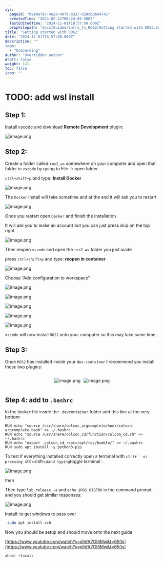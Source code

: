 ```yaml
---
sys:
  pageId: "89e0a78c-4e2b-4070-b327-d28cb0694742"
  createdTime: "2024-08-21T00:24:00.000Z"
  lastEditedTime: "2024-11-01T18:57:00.000Z"
  propFilepath: "docs/Guides/intro_to_ROS2/Getting started with ROS2.md"
title: "Getting started with ROS2"
date: "2024-11-01T18:57:00.000Z"
description: ""
tags:
  - "Onboarding"
author: "Overridden author"
draft: false
weight: 141
toc: false
icon: ""
---
```


# TODO: add wsl install

## Step 1:

[Install vscode](https://code.visualstudio.com/download) and download **Remote Development** plugin:

![image.png](https://prod-files-secure.s3.us-west-2.amazonaws.com/d518164a-d88e-44d1-a4ee-3adb3bd8bce0/efb52993-1881-4a40-b95e-6f020334f022/image.png?X-Amz-Algorithm=AWS4-HMAC-SHA256&X-Amz-Content-Sha256=UNSIGNED-PAYLOAD&X-Amz-Credential=ASIAZI2LB466ZZMUGSQ4%2F20250415%2Fus-west-2%2Fs3%2Faws4_request&X-Amz-Date=20250415T132046Z&X-Amz-Expires=3600&X-Amz-Security-Token=IQoJb3JpZ2luX2VjEKX%2F%2F%2F%2F%2F%2F%2F%2F%2F%2FwEaCXVzLXdlc3QtMiJGMEQCIGJapMcegaIWYYv9N4Vwq6ufVlEBTISQx%2B0BnrqC%2FVmBAiA5c7c8KBeDEF3Lqk2a1uLBvnFjMqoNg8zSJ9xsQUmKMCr%2FAwguEAAaDDYzNzQyMzE4MzgwNSIMsum2pYAR0EeeAhK0KtwDPYLVAET2iXP75OZjSXO2dTgtTkOyJK4WM706LKtbQel0h8Hr6oMt2ydCkc0H8Dxi%2BmViWbSbTvGu6GjWvRbB%2BcoIIUL2r%2B%2B2kog%2FT0i3JjEYwhaioqYve0WeyG8rtRoZ%2BAGpbB63tN3zwJZDc%2BwuCJkXYx48zAnHpSwnT3WquQVl60ry2Squb28YvudGn9Bxwyd4HV%2F9WagadA676hRD97%2FtIxoFbyUsaRGO4m8gA9R%2FJiZzag3odUpWNuPdnq0vgxYN5Aqk%2BHGTTUc1NO%2FUyKBtAzwiWzEWwJ96rRYB7bcRp1vBLNhNPw4UpuX8dkwpdQ0ECcglRorpE4EDZ7nGVUN6oUE%2FJrR2sSPOXc%2Bnr%2BTh%2BvjUA7VrmaGWERzAvKS6prj3ACs5tBVMtBxRiXV2YvqXYyPXBlyfetj3qp2RkzdWie8iL%2F5KCQJNZ%2BVyZKWTqAYsM39spucCwyf%2B7vhSlXBkOSvk5hWfs27oIepgJRMSWmWVBQpyjEVEIovVW6k5GLc%2FwFvme9gEj4XAuSL%2FMJmc7wYRTcephnPOXP8rlSSTtvXZVTPb3f47SEPadmq%2FLicmRNwbNCEc0lSP27M4Pm27RciFTbTTIS8lu29sTWLIUvQr0jl6wqJuQHYwgqb5vwY6pgHB86phPY9fGgwPUwi7LCJ6j7uZixIH6hmjaIjUD%2BMlm1g%2BRA1B25vM8IeF2bBVnOy3pUZQa0dfNVoSzwqmKgWSvIfTtlfaEy6Pn0JKl5NCB1Y50oPC9AUt9ISb5Jcba%2B7g33sSJjAtXy0Agcw%2FZsGKhCk1FRC%2Fk9v0uQ9S454SmhdqLPq%2FLdrdl2KhoXJSgWNlkpd7gzNQ7KuvA1GCsmMvq0rZ2K6h&X-Amz-Signature=737986a9213b0a131152552bd896ee4cb87a04177d4f2f360537ca6ffacbfddd&X-Amz-SignedHeaders=host&x-id=GetObject)

## Step 2:

Create a folder called `ros2_ws` somewhere on your computer and open that folder in `vscode` by going to File → open folder 

`ctrl+shift+p` and type: **Install Docker**

![image.png](https://prod-files-secure.s3.us-west-2.amazonaws.com/d518164a-d88e-44d1-a4ee-3adb3bd8bce0/2269dc0e-1cd5-47ff-bceb-c04ad9b2eab0/image.png?X-Amz-Algorithm=AWS4-HMAC-SHA256&X-Amz-Content-Sha256=UNSIGNED-PAYLOAD&X-Amz-Credential=ASIAZI2LB466ZZMUGSQ4%2F20250415%2Fus-west-2%2Fs3%2Faws4_request&X-Amz-Date=20250415T132046Z&X-Amz-Expires=3600&X-Amz-Security-Token=IQoJb3JpZ2luX2VjEKX%2F%2F%2F%2F%2F%2F%2F%2F%2F%2FwEaCXVzLXdlc3QtMiJGMEQCIGJapMcegaIWYYv9N4Vwq6ufVlEBTISQx%2B0BnrqC%2FVmBAiA5c7c8KBeDEF3Lqk2a1uLBvnFjMqoNg8zSJ9xsQUmKMCr%2FAwguEAAaDDYzNzQyMzE4MzgwNSIMsum2pYAR0EeeAhK0KtwDPYLVAET2iXP75OZjSXO2dTgtTkOyJK4WM706LKtbQel0h8Hr6oMt2ydCkc0H8Dxi%2BmViWbSbTvGu6GjWvRbB%2BcoIIUL2r%2B%2B2kog%2FT0i3JjEYwhaioqYve0WeyG8rtRoZ%2BAGpbB63tN3zwJZDc%2BwuCJkXYx48zAnHpSwnT3WquQVl60ry2Squb28YvudGn9Bxwyd4HV%2F9WagadA676hRD97%2FtIxoFbyUsaRGO4m8gA9R%2FJiZzag3odUpWNuPdnq0vgxYN5Aqk%2BHGTTUc1NO%2FUyKBtAzwiWzEWwJ96rRYB7bcRp1vBLNhNPw4UpuX8dkwpdQ0ECcglRorpE4EDZ7nGVUN6oUE%2FJrR2sSPOXc%2Bnr%2BTh%2BvjUA7VrmaGWERzAvKS6prj3ACs5tBVMtBxRiXV2YvqXYyPXBlyfetj3qp2RkzdWie8iL%2F5KCQJNZ%2BVyZKWTqAYsM39spucCwyf%2B7vhSlXBkOSvk5hWfs27oIepgJRMSWmWVBQpyjEVEIovVW6k5GLc%2FwFvme9gEj4XAuSL%2FMJmc7wYRTcephnPOXP8rlSSTtvXZVTPb3f47SEPadmq%2FLicmRNwbNCEc0lSP27M4Pm27RciFTbTTIS8lu29sTWLIUvQr0jl6wqJuQHYwgqb5vwY6pgHB86phPY9fGgwPUwi7LCJ6j7uZixIH6hmjaIjUD%2BMlm1g%2BRA1B25vM8IeF2bBVnOy3pUZQa0dfNVoSzwqmKgWSvIfTtlfaEy6Pn0JKl5NCB1Y50oPC9AUt9ISb5Jcba%2B7g33sSJjAtXy0Agcw%2FZsGKhCk1FRC%2Fk9v0uQ9S454SmhdqLPq%2FLdrdl2KhoXJSgWNlkpd7gzNQ7KuvA1GCsmMvq0rZ2K6h&X-Amz-Signature=981ddc5ce10e13dc0880a2688fc818d1eaf133286ce2ad908d4acd863d0f8915&X-Amz-SignedHeaders=host&x-id=GetObject)

The `Docker` install will take sometime and at the end it will ask you to restart

![image.png](https://prod-files-secure.s3.us-west-2.amazonaws.com/d518164a-d88e-44d1-a4ee-3adb3bd8bce0/ed233f78-be33-4b1f-b89c-9c346c0e961e/image.png?X-Amz-Algorithm=AWS4-HMAC-SHA256&X-Amz-Content-Sha256=UNSIGNED-PAYLOAD&X-Amz-Credential=ASIAZI2LB466ZZMUGSQ4%2F20250415%2Fus-west-2%2Fs3%2Faws4_request&X-Amz-Date=20250415T132046Z&X-Amz-Expires=3600&X-Amz-Security-Token=IQoJb3JpZ2luX2VjEKX%2F%2F%2F%2F%2F%2F%2F%2F%2F%2FwEaCXVzLXdlc3QtMiJGMEQCIGJapMcegaIWYYv9N4Vwq6ufVlEBTISQx%2B0BnrqC%2FVmBAiA5c7c8KBeDEF3Lqk2a1uLBvnFjMqoNg8zSJ9xsQUmKMCr%2FAwguEAAaDDYzNzQyMzE4MzgwNSIMsum2pYAR0EeeAhK0KtwDPYLVAET2iXP75OZjSXO2dTgtTkOyJK4WM706LKtbQel0h8Hr6oMt2ydCkc0H8Dxi%2BmViWbSbTvGu6GjWvRbB%2BcoIIUL2r%2B%2B2kog%2FT0i3JjEYwhaioqYve0WeyG8rtRoZ%2BAGpbB63tN3zwJZDc%2BwuCJkXYx48zAnHpSwnT3WquQVl60ry2Squb28YvudGn9Bxwyd4HV%2F9WagadA676hRD97%2FtIxoFbyUsaRGO4m8gA9R%2FJiZzag3odUpWNuPdnq0vgxYN5Aqk%2BHGTTUc1NO%2FUyKBtAzwiWzEWwJ96rRYB7bcRp1vBLNhNPw4UpuX8dkwpdQ0ECcglRorpE4EDZ7nGVUN6oUE%2FJrR2sSPOXc%2Bnr%2BTh%2BvjUA7VrmaGWERzAvKS6prj3ACs5tBVMtBxRiXV2YvqXYyPXBlyfetj3qp2RkzdWie8iL%2F5KCQJNZ%2BVyZKWTqAYsM39spucCwyf%2B7vhSlXBkOSvk5hWfs27oIepgJRMSWmWVBQpyjEVEIovVW6k5GLc%2FwFvme9gEj4XAuSL%2FMJmc7wYRTcephnPOXP8rlSSTtvXZVTPb3f47SEPadmq%2FLicmRNwbNCEc0lSP27M4Pm27RciFTbTTIS8lu29sTWLIUvQr0jl6wqJuQHYwgqb5vwY6pgHB86phPY9fGgwPUwi7LCJ6j7uZixIH6hmjaIjUD%2BMlm1g%2BRA1B25vM8IeF2bBVnOy3pUZQa0dfNVoSzwqmKgWSvIfTtlfaEy6Pn0JKl5NCB1Y50oPC9AUt9ISb5Jcba%2B7g33sSJjAtXy0Agcw%2FZsGKhCk1FRC%2Fk9v0uQ9S454SmhdqLPq%2FLdrdl2KhoXJSgWNlkpd7gzNQ7KuvA1GCsmMvq0rZ2K6h&X-Amz-Signature=deece7f10d369918b248849c2d6e89cf87ff0b65f18c07580b397c360e29ee5c&X-Amz-SignedHeaders=host&x-id=GetObject)

Once you restart open `Docker` and finish the installation

It will ask you to make an account but you can just press skip on the top right

![image.png](https://prod-files-secure.s3.us-west-2.amazonaws.com/d518164a-d88e-44d1-a4ee-3adb3bd8bce0/21010ad9-1659-4fd9-9f59-9932a09b2a3d/image.png?X-Amz-Algorithm=AWS4-HMAC-SHA256&X-Amz-Content-Sha256=UNSIGNED-PAYLOAD&X-Amz-Credential=ASIAZI2LB466ZZMUGSQ4%2F20250415%2Fus-west-2%2Fs3%2Faws4_request&X-Amz-Date=20250415T132046Z&X-Amz-Expires=3600&X-Amz-Security-Token=IQoJb3JpZ2luX2VjEKX%2F%2F%2F%2F%2F%2F%2F%2F%2F%2FwEaCXVzLXdlc3QtMiJGMEQCIGJapMcegaIWYYv9N4Vwq6ufVlEBTISQx%2B0BnrqC%2FVmBAiA5c7c8KBeDEF3Lqk2a1uLBvnFjMqoNg8zSJ9xsQUmKMCr%2FAwguEAAaDDYzNzQyMzE4MzgwNSIMsum2pYAR0EeeAhK0KtwDPYLVAET2iXP75OZjSXO2dTgtTkOyJK4WM706LKtbQel0h8Hr6oMt2ydCkc0H8Dxi%2BmViWbSbTvGu6GjWvRbB%2BcoIIUL2r%2B%2B2kog%2FT0i3JjEYwhaioqYve0WeyG8rtRoZ%2BAGpbB63tN3zwJZDc%2BwuCJkXYx48zAnHpSwnT3WquQVl60ry2Squb28YvudGn9Bxwyd4HV%2F9WagadA676hRD97%2FtIxoFbyUsaRGO4m8gA9R%2FJiZzag3odUpWNuPdnq0vgxYN5Aqk%2BHGTTUc1NO%2FUyKBtAzwiWzEWwJ96rRYB7bcRp1vBLNhNPw4UpuX8dkwpdQ0ECcglRorpE4EDZ7nGVUN6oUE%2FJrR2sSPOXc%2Bnr%2BTh%2BvjUA7VrmaGWERzAvKS6prj3ACs5tBVMtBxRiXV2YvqXYyPXBlyfetj3qp2RkzdWie8iL%2F5KCQJNZ%2BVyZKWTqAYsM39spucCwyf%2B7vhSlXBkOSvk5hWfs27oIepgJRMSWmWVBQpyjEVEIovVW6k5GLc%2FwFvme9gEj4XAuSL%2FMJmc7wYRTcephnPOXP8rlSSTtvXZVTPb3f47SEPadmq%2FLicmRNwbNCEc0lSP27M4Pm27RciFTbTTIS8lu29sTWLIUvQr0jl6wqJuQHYwgqb5vwY6pgHB86phPY9fGgwPUwi7LCJ6j7uZixIH6hmjaIjUD%2BMlm1g%2BRA1B25vM8IeF2bBVnOy3pUZQa0dfNVoSzwqmKgWSvIfTtlfaEy6Pn0JKl5NCB1Y50oPC9AUt9ISb5Jcba%2B7g33sSJjAtXy0Agcw%2FZsGKhCk1FRC%2Fk9v0uQ9S454SmhdqLPq%2FLdrdl2KhoXJSgWNlkpd7gzNQ7KuvA1GCsmMvq0rZ2K6h&X-Amz-Signature=d16bbb664b3fe51e4314ecdb4715831df4e8e6aafd8eb82d9f67d500c9c0d76d&X-Amz-SignedHeaders=host&x-id=GetObject)

Then reopen `vscode` and open the `ros2_ws` folder you just made

press `ctrl+shift+p` and type: **reopen in container**

![image.png](https://prod-files-secure.s3.us-west-2.amazonaws.com/d518164a-d88e-44d1-a4ee-3adb3bd8bce0/4e93b8c2-41ad-488c-8095-c74205196118/image.png?X-Amz-Algorithm=AWS4-HMAC-SHA256&X-Amz-Content-Sha256=UNSIGNED-PAYLOAD&X-Amz-Credential=ASIAZI2LB466ZZMUGSQ4%2F20250415%2Fus-west-2%2Fs3%2Faws4_request&X-Amz-Date=20250415T132046Z&X-Amz-Expires=3600&X-Amz-Security-Token=IQoJb3JpZ2luX2VjEKX%2F%2F%2F%2F%2F%2F%2F%2F%2F%2FwEaCXVzLXdlc3QtMiJGMEQCIGJapMcegaIWYYv9N4Vwq6ufVlEBTISQx%2B0BnrqC%2FVmBAiA5c7c8KBeDEF3Lqk2a1uLBvnFjMqoNg8zSJ9xsQUmKMCr%2FAwguEAAaDDYzNzQyMzE4MzgwNSIMsum2pYAR0EeeAhK0KtwDPYLVAET2iXP75OZjSXO2dTgtTkOyJK4WM706LKtbQel0h8Hr6oMt2ydCkc0H8Dxi%2BmViWbSbTvGu6GjWvRbB%2BcoIIUL2r%2B%2B2kog%2FT0i3JjEYwhaioqYve0WeyG8rtRoZ%2BAGpbB63tN3zwJZDc%2BwuCJkXYx48zAnHpSwnT3WquQVl60ry2Squb28YvudGn9Bxwyd4HV%2F9WagadA676hRD97%2FtIxoFbyUsaRGO4m8gA9R%2FJiZzag3odUpWNuPdnq0vgxYN5Aqk%2BHGTTUc1NO%2FUyKBtAzwiWzEWwJ96rRYB7bcRp1vBLNhNPw4UpuX8dkwpdQ0ECcglRorpE4EDZ7nGVUN6oUE%2FJrR2sSPOXc%2Bnr%2BTh%2BvjUA7VrmaGWERzAvKS6prj3ACs5tBVMtBxRiXV2YvqXYyPXBlyfetj3qp2RkzdWie8iL%2F5KCQJNZ%2BVyZKWTqAYsM39spucCwyf%2B7vhSlXBkOSvk5hWfs27oIepgJRMSWmWVBQpyjEVEIovVW6k5GLc%2FwFvme9gEj4XAuSL%2FMJmc7wYRTcephnPOXP8rlSSTtvXZVTPb3f47SEPadmq%2FLicmRNwbNCEc0lSP27M4Pm27RciFTbTTIS8lu29sTWLIUvQr0jl6wqJuQHYwgqb5vwY6pgHB86phPY9fGgwPUwi7LCJ6j7uZixIH6hmjaIjUD%2BMlm1g%2BRA1B25vM8IeF2bBVnOy3pUZQa0dfNVoSzwqmKgWSvIfTtlfaEy6Pn0JKl5NCB1Y50oPC9AUt9ISb5Jcba%2B7g33sSJjAtXy0Agcw%2FZsGKhCk1FRC%2Fk9v0uQ9S454SmhdqLPq%2FLdrdl2KhoXJSgWNlkpd7gzNQ7KuvA1GCsmMvq0rZ2K6h&X-Amz-Signature=932fa44d5a3536824aee4800eca2db9c9aa8d2b8e4a3f9898ce42a3cea5b5ad4&X-Amz-SignedHeaders=host&x-id=GetObject)

Choose “Add configuration to workspace”

![image.png](https://prod-files-secure.s3.us-west-2.amazonaws.com/d518164a-d88e-44d1-a4ee-3adb3bd8bce0/9560b282-5060-4989-ba37-97e7b2c22476/image.png?X-Amz-Algorithm=AWS4-HMAC-SHA256&X-Amz-Content-Sha256=UNSIGNED-PAYLOAD&X-Amz-Credential=ASIAZI2LB466ZZMUGSQ4%2F20250415%2Fus-west-2%2Fs3%2Faws4_request&X-Amz-Date=20250415T132046Z&X-Amz-Expires=3600&X-Amz-Security-Token=IQoJb3JpZ2luX2VjEKX%2F%2F%2F%2F%2F%2F%2F%2F%2F%2FwEaCXVzLXdlc3QtMiJGMEQCIGJapMcegaIWYYv9N4Vwq6ufVlEBTISQx%2B0BnrqC%2FVmBAiA5c7c8KBeDEF3Lqk2a1uLBvnFjMqoNg8zSJ9xsQUmKMCr%2FAwguEAAaDDYzNzQyMzE4MzgwNSIMsum2pYAR0EeeAhK0KtwDPYLVAET2iXP75OZjSXO2dTgtTkOyJK4WM706LKtbQel0h8Hr6oMt2ydCkc0H8Dxi%2BmViWbSbTvGu6GjWvRbB%2BcoIIUL2r%2B%2B2kog%2FT0i3JjEYwhaioqYve0WeyG8rtRoZ%2BAGpbB63tN3zwJZDc%2BwuCJkXYx48zAnHpSwnT3WquQVl60ry2Squb28YvudGn9Bxwyd4HV%2F9WagadA676hRD97%2FtIxoFbyUsaRGO4m8gA9R%2FJiZzag3odUpWNuPdnq0vgxYN5Aqk%2BHGTTUc1NO%2FUyKBtAzwiWzEWwJ96rRYB7bcRp1vBLNhNPw4UpuX8dkwpdQ0ECcglRorpE4EDZ7nGVUN6oUE%2FJrR2sSPOXc%2Bnr%2BTh%2BvjUA7VrmaGWERzAvKS6prj3ACs5tBVMtBxRiXV2YvqXYyPXBlyfetj3qp2RkzdWie8iL%2F5KCQJNZ%2BVyZKWTqAYsM39spucCwyf%2B7vhSlXBkOSvk5hWfs27oIepgJRMSWmWVBQpyjEVEIovVW6k5GLc%2FwFvme9gEj4XAuSL%2FMJmc7wYRTcephnPOXP8rlSSTtvXZVTPb3f47SEPadmq%2FLicmRNwbNCEc0lSP27M4Pm27RciFTbTTIS8lu29sTWLIUvQr0jl6wqJuQHYwgqb5vwY6pgHB86phPY9fGgwPUwi7LCJ6j7uZixIH6hmjaIjUD%2BMlm1g%2BRA1B25vM8IeF2bBVnOy3pUZQa0dfNVoSzwqmKgWSvIfTtlfaEy6Pn0JKl5NCB1Y50oPC9AUt9ISb5Jcba%2B7g33sSJjAtXy0Agcw%2FZsGKhCk1FRC%2Fk9v0uQ9S454SmhdqLPq%2FLdrdl2KhoXJSgWNlkpd7gzNQ7KuvA1GCsmMvq0rZ2K6h&X-Amz-Signature=7c92e67bfe227d6a7a32d234572c3117aaa551186c91ee0d7dc8c641b547655e&X-Amz-SignedHeaders=host&x-id=GetObject)

![image.png](https://prod-files-secure.s3.us-west-2.amazonaws.com/d518164a-d88e-44d1-a4ee-3adb3bd8bce0/2ee63f81-886b-48e8-a553-dc6e5eac99e4/image.png?X-Amz-Algorithm=AWS4-HMAC-SHA256&X-Amz-Content-Sha256=UNSIGNED-PAYLOAD&X-Amz-Credential=ASIAZI2LB466ZZMUGSQ4%2F20250415%2Fus-west-2%2Fs3%2Faws4_request&X-Amz-Date=20250415T132046Z&X-Amz-Expires=3600&X-Amz-Security-Token=IQoJb3JpZ2luX2VjEKX%2F%2F%2F%2F%2F%2F%2F%2F%2F%2FwEaCXVzLXdlc3QtMiJGMEQCIGJapMcegaIWYYv9N4Vwq6ufVlEBTISQx%2B0BnrqC%2FVmBAiA5c7c8KBeDEF3Lqk2a1uLBvnFjMqoNg8zSJ9xsQUmKMCr%2FAwguEAAaDDYzNzQyMzE4MzgwNSIMsum2pYAR0EeeAhK0KtwDPYLVAET2iXP75OZjSXO2dTgtTkOyJK4WM706LKtbQel0h8Hr6oMt2ydCkc0H8Dxi%2BmViWbSbTvGu6GjWvRbB%2BcoIIUL2r%2B%2B2kog%2FT0i3JjEYwhaioqYve0WeyG8rtRoZ%2BAGpbB63tN3zwJZDc%2BwuCJkXYx48zAnHpSwnT3WquQVl60ry2Squb28YvudGn9Bxwyd4HV%2F9WagadA676hRD97%2FtIxoFbyUsaRGO4m8gA9R%2FJiZzag3odUpWNuPdnq0vgxYN5Aqk%2BHGTTUc1NO%2FUyKBtAzwiWzEWwJ96rRYB7bcRp1vBLNhNPw4UpuX8dkwpdQ0ECcglRorpE4EDZ7nGVUN6oUE%2FJrR2sSPOXc%2Bnr%2BTh%2BvjUA7VrmaGWERzAvKS6prj3ACs5tBVMtBxRiXV2YvqXYyPXBlyfetj3qp2RkzdWie8iL%2F5KCQJNZ%2BVyZKWTqAYsM39spucCwyf%2B7vhSlXBkOSvk5hWfs27oIepgJRMSWmWVBQpyjEVEIovVW6k5GLc%2FwFvme9gEj4XAuSL%2FMJmc7wYRTcephnPOXP8rlSSTtvXZVTPb3f47SEPadmq%2FLicmRNwbNCEc0lSP27M4Pm27RciFTbTTIS8lu29sTWLIUvQr0jl6wqJuQHYwgqb5vwY6pgHB86phPY9fGgwPUwi7LCJ6j7uZixIH6hmjaIjUD%2BMlm1g%2BRA1B25vM8IeF2bBVnOy3pUZQa0dfNVoSzwqmKgWSvIfTtlfaEy6Pn0JKl5NCB1Y50oPC9AUt9ISb5Jcba%2B7g33sSJjAtXy0Agcw%2FZsGKhCk1FRC%2Fk9v0uQ9S454SmhdqLPq%2FLdrdl2KhoXJSgWNlkpd7gzNQ7KuvA1GCsmMvq0rZ2K6h&X-Amz-Signature=d799d7011b95e09a55df8a8361398194bd99abaa579ef37db61c2de07da76914&X-Amz-SignedHeaders=host&x-id=GetObject)

![image.png](https://prod-files-secure.s3.us-west-2.amazonaws.com/d518164a-d88e-44d1-a4ee-3adb3bd8bce0/ae1580b2-b048-407e-aed9-b584224a7a04/image.png?X-Amz-Algorithm=AWS4-HMAC-SHA256&X-Amz-Content-Sha256=UNSIGNED-PAYLOAD&X-Amz-Credential=ASIAZI2LB466ZZMUGSQ4%2F20250415%2Fus-west-2%2Fs3%2Faws4_request&X-Amz-Date=20250415T132046Z&X-Amz-Expires=3600&X-Amz-Security-Token=IQoJb3JpZ2luX2VjEKX%2F%2F%2F%2F%2F%2F%2F%2F%2F%2FwEaCXVzLXdlc3QtMiJGMEQCIGJapMcegaIWYYv9N4Vwq6ufVlEBTISQx%2B0BnrqC%2FVmBAiA5c7c8KBeDEF3Lqk2a1uLBvnFjMqoNg8zSJ9xsQUmKMCr%2FAwguEAAaDDYzNzQyMzE4MzgwNSIMsum2pYAR0EeeAhK0KtwDPYLVAET2iXP75OZjSXO2dTgtTkOyJK4WM706LKtbQel0h8Hr6oMt2ydCkc0H8Dxi%2BmViWbSbTvGu6GjWvRbB%2BcoIIUL2r%2B%2B2kog%2FT0i3JjEYwhaioqYve0WeyG8rtRoZ%2BAGpbB63tN3zwJZDc%2BwuCJkXYx48zAnHpSwnT3WquQVl60ry2Squb28YvudGn9Bxwyd4HV%2F9WagadA676hRD97%2FtIxoFbyUsaRGO4m8gA9R%2FJiZzag3odUpWNuPdnq0vgxYN5Aqk%2BHGTTUc1NO%2FUyKBtAzwiWzEWwJ96rRYB7bcRp1vBLNhNPw4UpuX8dkwpdQ0ECcglRorpE4EDZ7nGVUN6oUE%2FJrR2sSPOXc%2Bnr%2BTh%2BvjUA7VrmaGWERzAvKS6prj3ACs5tBVMtBxRiXV2YvqXYyPXBlyfetj3qp2RkzdWie8iL%2F5KCQJNZ%2BVyZKWTqAYsM39spucCwyf%2B7vhSlXBkOSvk5hWfs27oIepgJRMSWmWVBQpyjEVEIovVW6k5GLc%2FwFvme9gEj4XAuSL%2FMJmc7wYRTcephnPOXP8rlSSTtvXZVTPb3f47SEPadmq%2FLicmRNwbNCEc0lSP27M4Pm27RciFTbTTIS8lu29sTWLIUvQr0jl6wqJuQHYwgqb5vwY6pgHB86phPY9fGgwPUwi7LCJ6j7uZixIH6hmjaIjUD%2BMlm1g%2BRA1B25vM8IeF2bBVnOy3pUZQa0dfNVoSzwqmKgWSvIfTtlfaEy6Pn0JKl5NCB1Y50oPC9AUt9ISb5Jcba%2B7g33sSJjAtXy0Agcw%2FZsGKhCk1FRC%2Fk9v0uQ9S454SmhdqLPq%2FLdrdl2KhoXJSgWNlkpd7gzNQ7KuvA1GCsmMvq0rZ2K6h&X-Amz-Signature=57eb12c1d6a3de8a7229ab7dc6b32d8f3be48b54d6947429c1c3ffdd5aa2ed61&X-Amz-SignedHeaders=host&x-id=GetObject)

![image.png](https://prod-files-secure.s3.us-west-2.amazonaws.com/d518164a-d88e-44d1-a4ee-3adb3bd8bce0/53255b28-f75e-430f-b9e3-c0ac8577e42b/image.png?X-Amz-Algorithm=AWS4-HMAC-SHA256&X-Amz-Content-Sha256=UNSIGNED-PAYLOAD&X-Amz-Credential=ASIAZI2LB466ZZMUGSQ4%2F20250415%2Fus-west-2%2Fs3%2Faws4_request&X-Amz-Date=20250415T132046Z&X-Amz-Expires=3600&X-Amz-Security-Token=IQoJb3JpZ2luX2VjEKX%2F%2F%2F%2F%2F%2F%2F%2F%2F%2FwEaCXVzLXdlc3QtMiJGMEQCIGJapMcegaIWYYv9N4Vwq6ufVlEBTISQx%2B0BnrqC%2FVmBAiA5c7c8KBeDEF3Lqk2a1uLBvnFjMqoNg8zSJ9xsQUmKMCr%2FAwguEAAaDDYzNzQyMzE4MzgwNSIMsum2pYAR0EeeAhK0KtwDPYLVAET2iXP75OZjSXO2dTgtTkOyJK4WM706LKtbQel0h8Hr6oMt2ydCkc0H8Dxi%2BmViWbSbTvGu6GjWvRbB%2BcoIIUL2r%2B%2B2kog%2FT0i3JjEYwhaioqYve0WeyG8rtRoZ%2BAGpbB63tN3zwJZDc%2BwuCJkXYx48zAnHpSwnT3WquQVl60ry2Squb28YvudGn9Bxwyd4HV%2F9WagadA676hRD97%2FtIxoFbyUsaRGO4m8gA9R%2FJiZzag3odUpWNuPdnq0vgxYN5Aqk%2BHGTTUc1NO%2FUyKBtAzwiWzEWwJ96rRYB7bcRp1vBLNhNPw4UpuX8dkwpdQ0ECcglRorpE4EDZ7nGVUN6oUE%2FJrR2sSPOXc%2Bnr%2BTh%2BvjUA7VrmaGWERzAvKS6prj3ACs5tBVMtBxRiXV2YvqXYyPXBlyfetj3qp2RkzdWie8iL%2F5KCQJNZ%2BVyZKWTqAYsM39spucCwyf%2B7vhSlXBkOSvk5hWfs27oIepgJRMSWmWVBQpyjEVEIovVW6k5GLc%2FwFvme9gEj4XAuSL%2FMJmc7wYRTcephnPOXP8rlSSTtvXZVTPb3f47SEPadmq%2FLicmRNwbNCEc0lSP27M4Pm27RciFTbTTIS8lu29sTWLIUvQr0jl6wqJuQHYwgqb5vwY6pgHB86phPY9fGgwPUwi7LCJ6j7uZixIH6hmjaIjUD%2BMlm1g%2BRA1B25vM8IeF2bBVnOy3pUZQa0dfNVoSzwqmKgWSvIfTtlfaEy6Pn0JKl5NCB1Y50oPC9AUt9ISb5Jcba%2B7g33sSJjAtXy0Agcw%2FZsGKhCk1FRC%2Fk9v0uQ9S454SmhdqLPq%2FLdrdl2KhoXJSgWNlkpd7gzNQ7KuvA1GCsmMvq0rZ2K6h&X-Amz-Signature=b009e6b4492fb4a72fc6beb68cae1ec48f02b02751756dbc96eadf518e3e9c1a&X-Amz-SignedHeaders=host&x-id=GetObject)

![image.png](https://prod-files-secure.s3.us-west-2.amazonaws.com/d518164a-d88e-44d1-a4ee-3adb3bd8bce0/7c562767-5af9-4ffb-97d1-327bcdf4ee00/image.png?X-Amz-Algorithm=AWS4-HMAC-SHA256&X-Amz-Content-Sha256=UNSIGNED-PAYLOAD&X-Amz-Credential=ASIAZI2LB466ZZMUGSQ4%2F20250415%2Fus-west-2%2Fs3%2Faws4_request&X-Amz-Date=20250415T132046Z&X-Amz-Expires=3600&X-Amz-Security-Token=IQoJb3JpZ2luX2VjEKX%2F%2F%2F%2F%2F%2F%2F%2F%2F%2FwEaCXVzLXdlc3QtMiJGMEQCIGJapMcegaIWYYv9N4Vwq6ufVlEBTISQx%2B0BnrqC%2FVmBAiA5c7c8KBeDEF3Lqk2a1uLBvnFjMqoNg8zSJ9xsQUmKMCr%2FAwguEAAaDDYzNzQyMzE4MzgwNSIMsum2pYAR0EeeAhK0KtwDPYLVAET2iXP75OZjSXO2dTgtTkOyJK4WM706LKtbQel0h8Hr6oMt2ydCkc0H8Dxi%2BmViWbSbTvGu6GjWvRbB%2BcoIIUL2r%2B%2B2kog%2FT0i3JjEYwhaioqYve0WeyG8rtRoZ%2BAGpbB63tN3zwJZDc%2BwuCJkXYx48zAnHpSwnT3WquQVl60ry2Squb28YvudGn9Bxwyd4HV%2F9WagadA676hRD97%2FtIxoFbyUsaRGO4m8gA9R%2FJiZzag3odUpWNuPdnq0vgxYN5Aqk%2BHGTTUc1NO%2FUyKBtAzwiWzEWwJ96rRYB7bcRp1vBLNhNPw4UpuX8dkwpdQ0ECcglRorpE4EDZ7nGVUN6oUE%2FJrR2sSPOXc%2Bnr%2BTh%2BvjUA7VrmaGWERzAvKS6prj3ACs5tBVMtBxRiXV2YvqXYyPXBlyfetj3qp2RkzdWie8iL%2F5KCQJNZ%2BVyZKWTqAYsM39spucCwyf%2B7vhSlXBkOSvk5hWfs27oIepgJRMSWmWVBQpyjEVEIovVW6k5GLc%2FwFvme9gEj4XAuSL%2FMJmc7wYRTcephnPOXP8rlSSTtvXZVTPb3f47SEPadmq%2FLicmRNwbNCEc0lSP27M4Pm27RciFTbTTIS8lu29sTWLIUvQr0jl6wqJuQHYwgqb5vwY6pgHB86phPY9fGgwPUwi7LCJ6j7uZixIH6hmjaIjUD%2BMlm1g%2BRA1B25vM8IeF2bBVnOy3pUZQa0dfNVoSzwqmKgWSvIfTtlfaEy6Pn0JKl5NCB1Y50oPC9AUt9ISb5Jcba%2B7g33sSJjAtXy0Agcw%2FZsGKhCk1FRC%2Fk9v0uQ9S454SmhdqLPq%2FLdrdl2KhoXJSgWNlkpd7gzNQ7KuvA1GCsmMvq0rZ2K6h&X-Amz-Signature=734bf5d0e3ff91181b83c01b74ca21d6a17332afc58583b58f355037a9ffe21d&X-Amz-SignedHeaders=host&x-id=GetObject)

`vscode` will now install `ROS2` onto your computer so this may take some time.

## Step 3:

Once `ROS2` has installed inside your `dev-container` I recommend you install these two plugins:

<div style="display: flex;flex-direction: row; column-gap:10px; max-width: 630px;justify-content: center;">
<div>

![image.png](https://prod-files-secure.s3.us-west-2.amazonaws.com/d518164a-d88e-44d1-a4ee-3adb3bd8bce0/3fc3d550-5a54-4ba1-ba6b-faa01cdb7369/image.png?X-Amz-Algorithm=AWS4-HMAC-SHA256&X-Amz-Content-Sha256=UNSIGNED-PAYLOAD&X-Amz-Credential=ASIAZI2LB46624GJOXQX%2F20250415%2Fus-west-2%2Fs3%2Faws4_request&X-Amz-Date=20250415T132051Z&X-Amz-Expires=3600&X-Amz-Security-Token=IQoJb3JpZ2luX2VjEKX%2F%2F%2F%2F%2F%2F%2F%2F%2F%2FwEaCXVzLXdlc3QtMiJIMEYCIQDlBzbGc4OCCTtrapRKPthHojizIFPRtHDjQWmBGnAFiwIhALOA0kDNzGNcpo%2Fv114nB9r0M1TzzFIQDhgJJbzSJKZGKv8DCC4QABoMNjM3NDIzMTgzODA1IgzkXVS6loG6fCy1mz4q3AO0WlYKVol5Ell4i5mpi92RVtb1Ov8uxV5JobZbYN%2F%2FQtLc7234tsa1fCGY5k2Pf%2Fou7stonOp6WYyz5fxMCLZNc%2FwCMYZH%2B%2FOdsgh9rCJQ4ZP2b14NfbYfZWGPzcfkRNoMSnRFT19ETLcFRnCFSwnQxppZZAHrmHcLYEK50ECctBLK3TRf%2BJtZofoWoEYXCbUssdgWHz88QwiFzPKjifmSDcERJwrdcSHztbTYxQPDrQpDfZkYScAHFbh5CtYY2aM56G9Hz1bKG5x3DNYkkWFdAasplngUjMAFfAzAEjubOTlIRwtDoBvylrzXIk%2Ff6RxchaHaPFl3uaDk83PipmxHGA3MTePrHFIjFZqIkAcdm4Ru3aXM7UNE4N2cJLYR1ofUVM8vqZtFhCnuKstjGtaPiGKv6XC3YU61GsYi%2Bh2rWv5tLw8PfTPEGL0mWckxszbGoB86GC8pjOAcWXmYGsymV0bD4c5Xhmx%2BhfDChzqGd7wk6GheBCB6oESMjuclxAIeUg7lCZlAYNvm5C7Aa4cFildAPUVX5QJrrsek6VclL%2BVi3pPz4tF370JupnwiRUT08R3tbCPWgAIABlGuRdBBvcfbx3uUYQtATiUUPK%2BXTYUwnwl7JMDRpZHY%2BzCBpfm%2FBjqkAYIK2nqTe2zzAj2M2%2B%2FXc17fIG1heP1PDxB2fGYLboftPWdeZNiH8%2FsU8ZTaYtUUjkBO3%2B0oXYeGUnszKT2l3XMecCGCRtoyt9ctVGsxn%2BI30N3kS1ERGMqJEs7X2fuEWdk6mUr3NOvbt6l%2BSd5QsqZ2YrArXIHrI0IFmGiYZdKCoe%2FbpEq72nTSpXZMvG2q3CqCw2wSDAqkc3r16sNGRhBOOU3J&X-Amz-Signature=0f63f397030eef2012b5db9208c3f8d5980e8b56bca96b7965480bb15ed65797&X-Amz-SignedHeaders=host&x-id=GetObject)

</div>
<div>

![image.png](https://prod-files-secure.s3.us-west-2.amazonaws.com/d518164a-d88e-44d1-a4ee-3adb3bd8bce0/d994cc66-13c2-4093-a5a3-f84cf4601a82/image.png?X-Amz-Algorithm=AWS4-HMAC-SHA256&X-Amz-Content-Sha256=UNSIGNED-PAYLOAD&X-Amz-Credential=ASIAZI2LB466VEMCQ55W%2F20250415%2Fus-west-2%2Fs3%2Faws4_request&X-Amz-Date=20250415T132051Z&X-Amz-Expires=3600&X-Amz-Security-Token=IQoJb3JpZ2luX2VjEKX%2F%2F%2F%2F%2F%2F%2F%2F%2F%2FwEaCXVzLXdlc3QtMiJHMEUCIQDvvTdAhNM4TT1n8hVU39b5bBXbjrIIArU44M%2B3whyxMwIgLOKEWrrn6n%2F7NhW3WCzcYSL2%2BtB13Me4J9pZ7kGY278q%2FwMILhAAGgw2Mzc0MjMxODM4MDUiDH%2BrWZC%2B7EqOxzhUNCrcA%2F%2FQC5u6HaEch1p%2BlEVd%2FB%2B3Wk8AqexufNYfd1D4M%2Fg6cqlEbaWQDsU23g2%2BgGO3WoCy4St5hJnezJ9oHzcwhg4KYLFgG2lbMHTdDb7lwUQMKIJtX8b1E5JGz4X3rK78tiG3RnAcgXKPWXpCJHh330AXQRo6dUV2POOJLNfXeUe%2BXOzGUT4XyosMOQyNAW6plZQGytcrIl7GKCyu9EbBxkLKjvUbe03ED2KveO%2BjkB0vLHRzawifG3McMB3TkzeRkCdo4LdLpU2Oi8ob1XAZQC6oIW9y1ROVCEK1yMKeySC2JLompUXm%2BQLLX%2FROjN3MvhwZAicNm6Un6CvQmtPmoO30scpDlDC3NfFK3aLVtdgFVS6xIwp6NuHKoK7WwQfWvsJwEdwsT2klORQrdqD%2F0HPfTqNT9KG2I%2FgQK%2Bcf3QPGczTuqKtChGRiJqa7wsYsSKToDAA%2Bqr8Xbmw90%2BwHhnbjaInZuevH9UpYN2Z2B3LukqHzzmY4glPJlDqB%2BDoUpL0tfQuBV1OcbROINXklgSJ%2FCKz1GW5o0HBcGhsfGZRDkopiMCZOUEai9ktFfFxXyV%2Fz4BTzXkwhA08T6beVyb2vqU9AXbayxv00zkxAF6JtJ%2F3Bi7Ab%2FM91cQ%2BYMOCl%2Bb8GOqUBvAL7wJr1BNyvwzpayLQJYZdoWkzOtK%2BctkHakv%2Bepg%2BP3S0YdnGMeLuljPJ4UGtLVpu5eKWcsXabEoJrbO8ZjS1ab8Tu9NjPpL%2BmddtfNtbh%2BCyR1hK3G4nLTg%2B89gXUzRxVU%2BLji4vlAu5hBtlHrB6083TeJw2vvrPvlCzMhGxXekhmVfGpsQt7qt4gyLadIEgtMrk%2BwixBCKJKB1yBrVnc%2B5G9&X-Amz-Signature=eb3b0605b7bf56899018a34082cd01e0765f9a1ee75101e2ae616ee518be1c2a&X-Amz-SignedHeaders=host&x-id=GetObject)

</div>
</div>

## Step 4: add to `.bashrc`

In the `Docker` file inside the `.devcontainer` folder add this line at the very bottom: 

```docker
RUN echo "source /usr/share/colcon_argcomplete/hook/colcon-argcomplete.bash" >> ~/.bashrc
RUN echo "source /usr/share/colcon_cd/function/colcon_cd.sh" >> ~/.bashrc
RUN echo "export _colcon_cd_root=/opt/ros/humble/" >> ~/.bashrc
RUN sudo apt install -y python3-pip 
```

To test if everything installed correctly open a terminal with `ctrl+`` or pressing `ctrl+shift+p` and typing `toggle terminal`:

![image.png](https://prod-files-secure.s3.us-west-2.amazonaws.com/d518164a-d88e-44d1-a4ee-3adb3bd8bce0/6a4943d8-b04e-4c02-9a58-775f3384d1a5/image.png?X-Amz-Algorithm=AWS4-HMAC-SHA256&X-Amz-Content-Sha256=UNSIGNED-PAYLOAD&X-Amz-Credential=ASIAZI2LB466ZZMUGSQ4%2F20250415%2Fus-west-2%2Fs3%2Faws4_request&X-Amz-Date=20250415T132046Z&X-Amz-Expires=3600&X-Amz-Security-Token=IQoJb3JpZ2luX2VjEKX%2F%2F%2F%2F%2F%2F%2F%2F%2F%2FwEaCXVzLXdlc3QtMiJGMEQCIGJapMcegaIWYYv9N4Vwq6ufVlEBTISQx%2B0BnrqC%2FVmBAiA5c7c8KBeDEF3Lqk2a1uLBvnFjMqoNg8zSJ9xsQUmKMCr%2FAwguEAAaDDYzNzQyMzE4MzgwNSIMsum2pYAR0EeeAhK0KtwDPYLVAET2iXP75OZjSXO2dTgtTkOyJK4WM706LKtbQel0h8Hr6oMt2ydCkc0H8Dxi%2BmViWbSbTvGu6GjWvRbB%2BcoIIUL2r%2B%2B2kog%2FT0i3JjEYwhaioqYve0WeyG8rtRoZ%2BAGpbB63tN3zwJZDc%2BwuCJkXYx48zAnHpSwnT3WquQVl60ry2Squb28YvudGn9Bxwyd4HV%2F9WagadA676hRD97%2FtIxoFbyUsaRGO4m8gA9R%2FJiZzag3odUpWNuPdnq0vgxYN5Aqk%2BHGTTUc1NO%2FUyKBtAzwiWzEWwJ96rRYB7bcRp1vBLNhNPw4UpuX8dkwpdQ0ECcglRorpE4EDZ7nGVUN6oUE%2FJrR2sSPOXc%2Bnr%2BTh%2BvjUA7VrmaGWERzAvKS6prj3ACs5tBVMtBxRiXV2YvqXYyPXBlyfetj3qp2RkzdWie8iL%2F5KCQJNZ%2BVyZKWTqAYsM39spucCwyf%2B7vhSlXBkOSvk5hWfs27oIepgJRMSWmWVBQpyjEVEIovVW6k5GLc%2FwFvme9gEj4XAuSL%2FMJmc7wYRTcephnPOXP8rlSSTtvXZVTPb3f47SEPadmq%2FLicmRNwbNCEc0lSP27M4Pm27RciFTbTTIS8lu29sTWLIUvQr0jl6wqJuQHYwgqb5vwY6pgHB86phPY9fGgwPUwi7LCJ6j7uZixIH6hmjaIjUD%2BMlm1g%2BRA1B25vM8IeF2bBVnOy3pUZQa0dfNVoSzwqmKgWSvIfTtlfaEy6Pn0JKl5NCB1Y50oPC9AUt9ISb5Jcba%2B7g33sSJjAtXy0Agcw%2FZsGKhCk1FRC%2Fk9v0uQ9S454SmhdqLPq%2FLdrdl2KhoXJSgWNlkpd7gzNQ7KuvA1GCsmMvq0rZ2K6h&X-Amz-Signature=617e685ced546f9851af298ccc55439985dc42c4631f6e19ff052742ef7d4512&X-Amz-SignedHeaders=host&x-id=GetObject)

then 

Then type `lsb_release -a` and `echo $ROS_DISTRO` in the command prompt and you should get similar responses:

![image.png](https://prod-files-secure.s3.us-west-2.amazonaws.com/d518164a-d88e-44d1-a4ee-3adb3bd8bce0/3e635dec-a805-4e85-8b9e-d000e5b71a4e/image.png?X-Amz-Algorithm=AWS4-HMAC-SHA256&X-Amz-Content-Sha256=UNSIGNED-PAYLOAD&X-Amz-Credential=ASIAZI2LB466ZZMUGSQ4%2F20250415%2Fus-west-2%2Fs3%2Faws4_request&X-Amz-Date=20250415T132046Z&X-Amz-Expires=3600&X-Amz-Security-Token=IQoJb3JpZ2luX2VjEKX%2F%2F%2F%2F%2F%2F%2F%2F%2F%2FwEaCXVzLXdlc3QtMiJGMEQCIGJapMcegaIWYYv9N4Vwq6ufVlEBTISQx%2B0BnrqC%2FVmBAiA5c7c8KBeDEF3Lqk2a1uLBvnFjMqoNg8zSJ9xsQUmKMCr%2FAwguEAAaDDYzNzQyMzE4MzgwNSIMsum2pYAR0EeeAhK0KtwDPYLVAET2iXP75OZjSXO2dTgtTkOyJK4WM706LKtbQel0h8Hr6oMt2ydCkc0H8Dxi%2BmViWbSbTvGu6GjWvRbB%2BcoIIUL2r%2B%2B2kog%2FT0i3JjEYwhaioqYve0WeyG8rtRoZ%2BAGpbB63tN3zwJZDc%2BwuCJkXYx48zAnHpSwnT3WquQVl60ry2Squb28YvudGn9Bxwyd4HV%2F9WagadA676hRD97%2FtIxoFbyUsaRGO4m8gA9R%2FJiZzag3odUpWNuPdnq0vgxYN5Aqk%2BHGTTUc1NO%2FUyKBtAzwiWzEWwJ96rRYB7bcRp1vBLNhNPw4UpuX8dkwpdQ0ECcglRorpE4EDZ7nGVUN6oUE%2FJrR2sSPOXc%2Bnr%2BTh%2BvjUA7VrmaGWERzAvKS6prj3ACs5tBVMtBxRiXV2YvqXYyPXBlyfetj3qp2RkzdWie8iL%2F5KCQJNZ%2BVyZKWTqAYsM39spucCwyf%2B7vhSlXBkOSvk5hWfs27oIepgJRMSWmWVBQpyjEVEIovVW6k5GLc%2FwFvme9gEj4XAuSL%2FMJmc7wYRTcephnPOXP8rlSSTtvXZVTPb3f47SEPadmq%2FLicmRNwbNCEc0lSP27M4Pm27RciFTbTTIS8lu29sTWLIUvQr0jl6wqJuQHYwgqb5vwY6pgHB86phPY9fGgwPUwi7LCJ6j7uZixIH6hmjaIjUD%2BMlm1g%2BRA1B25vM8IeF2bBVnOy3pUZQa0dfNVoSzwqmKgWSvIfTtlfaEy6Pn0JKl5NCB1Y50oPC9AUt9ISb5Jcba%2B7g33sSJjAtXy0Agcw%2FZsGKhCk1FRC%2Fk9v0uQ9S454SmhdqLPq%2FLdrdl2KhoXJSgWNlkpd7gzNQ7KuvA1GCsmMvq0rZ2K6h&X-Amz-Signature=6783234a82e5e088ab815942cf4f00314aca04553e3f266d9d660051513f5551&X-Amz-SignedHeaders=host&x-id=GetObject)

Install:  to get windows to pass over

```bash
 sudo apt install xcb
```

Now you should be setup and should move onto the next guide 

[https://www.youtube.com/watch?v=dihfA7Ol6Mw&t=650s](https://www.youtube.com/watch?v=dihfA7Ol6Mw&t=650s)

```python
xhost +local:
```
